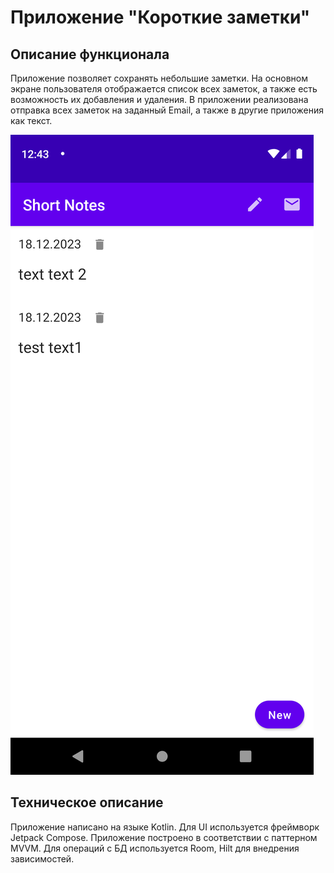# Приложение "Короткие заметки"

## Описание функционала
Приложение позволяет сохранять небольшие заметки. На основном экране пользователя отображается список всех заметок, а также есть возможность их добавления и удаления. В приложении реализована отправка всех заметок на заданный Email, а также в другие приложения как текст.

![alt text](screens/list.png)

## Техническое описание
Приложение написано на языке Kotlin. Для UI используется фреймворк Jetpack Compose.
Приложение построено в соответствии с паттерном MVVM. Для операций с БД используется Room,
Hilt для внедрения зависимостей.
